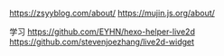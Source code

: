 https://zsyyblog.com/about/
https://mujin.js.org/about/


学习
https://github.com/EYHN/hexo-helper-live2d
https://github.com/stevenjoezhang/live2d-widget